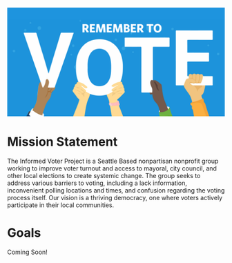 ![](rem-vote.jpg)

# Mission Statement

The Informed Voter Project is a Seattle Based nonpartisan nonprofit group working to improve voter turnout and access to mayoral, city council, and other local elections to create systemic change. The group seeks to address various barriers to voting, including a lack information, inconvenient polling locations and times, and confusion regarding the voting process itself.
Our vision is a thriving democracy, one where voters actively participate in their local communities.

# Goals

Coming Soon!
